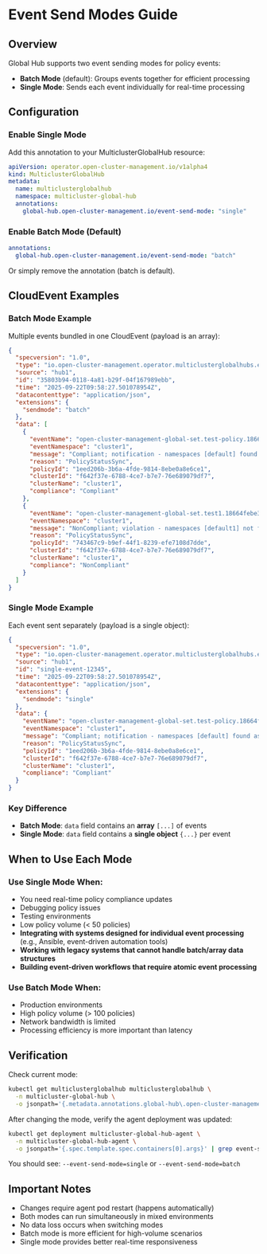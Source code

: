 # Event Send Modes Guide

## Overview

Global Hub supports two event sending modes for policy events:

- **Batch Mode** (default): Groups events together for efficient processing
- **Single Mode**: Sends each event individually for real-time processing

## Configuration

### Enable Single Mode

Add this annotation to your MulticlusterGlobalHub resource:

```yaml
apiVersion: operator.open-cluster-management.io/v1alpha4
kind: MulticlusterGlobalHub
metadata:
  name: multiclusterglobalhub
  namespace: multicluster-global-hub
  annotations:
    global-hub.open-cluster-management.io/event-send-mode: "single"
```

### Enable Batch Mode (Default)

```yaml
annotations:
  global-hub.open-cluster-management.io/event-send-mode: "batch"
```

Or simply remove the annotation (batch is default).

## CloudEvent Examples

### Batch Mode Example
Multiple events bundled in one CloudEvent (payload is an array):

```json
{
  "specversion": "1.0",
  "type": "io.open-cluster-management.operator.multiclusterglobalhubs.event.localreplicatedpolicy",
  "source": "hub1",
  "id": "35803b94-0118-4a81-b29f-04f167989ebb",
  "time": "2025-09-22T09:58:27.501078954Z",
  "datacontenttype": "application/json",
  "extensions": {
    "sendmode": "batch"
  },
  "data": [
    {
      "eventName": "open-cluster-management-global-set.test-policy.18664febe9bcb53c",
      "eventNamespace": "cluster1",
      "message": "Compliant; notification - namespaces [default] found as specified",
      "reason": "PolicyStatusSync",
      "policyId": "1eed206b-3b6a-4fde-9814-8ebe0a8e6ce1",
      "clusterId": "f642f37e-6788-4ce7-b7e7-76e689079df7",
      "clusterName": "cluster1",
      "compliance": "Compliant"
    },
    {
      "eventName": "open-cluster-management-global-set.test1.18664febe3baec3c",
      "eventNamespace": "cluster1",
      "message": "NonCompliant; violation - namespaces [default1] not found",
      "reason": "PolicyStatusSync",
      "policyId": "743467c9-b9ef-44f1-8239-efe7108d7dde",
      "clusterId": "f642f37e-6788-4ce7-b7e7-76e689079df7",
      "clusterName": "cluster1",
      "compliance": "NonCompliant"
    }
  ]
}
```

### Single Mode Example
Each event sent separately (payload is a single object):

```json
{
  "specversion": "1.0",
  "type": "io.open-cluster-management.operator.multiclusterglobalhubs.event.localreplicatedpolicy",
  "source": "hub1",
  "id": "single-event-12345",
  "time": "2025-09-22T09:58:27.501078954Z",
  "datacontenttype": "application/json",
  "extensions": {
    "sendmode": "single"
  },
  "data": {
    "eventName": "open-cluster-management-global-set.test-policy.18664febe9bcb53c",
    "eventNamespace": "cluster1",
    "message": "Compliant; notification - namespaces [default] found as specified",
    "reason": "PolicyStatusSync",
    "policyId": "1eed206b-3b6a-4fde-9814-8ebe0a8e6ce1",
    "clusterId": "f642f37e-6788-4ce7-b7e7-76e689079df7",
    "clusterName": "cluster1",
    "compliance": "Compliant"
  }
}
```

### Key Difference
- **Batch Mode**: `data` field contains an **array** `[...]` of events
- **Single Mode**: `data` field contains a **single object** `{...}` per event

## When to Use Each Mode

### Use Single Mode When:
- You need real-time policy compliance updates
- Debugging policy issues
- Testing environments
- Low policy volume (< 50 policies)
- **Integrating with systems designed for individual event processing** (e.g., Ansible, event-driven automation tools)
- **Working with legacy systems that cannot handle batch/array data structures**
- **Building event-driven workflows that require atomic event processing**

### Use Batch Mode When:
- Production environments
- High policy volume (> 100 policies)
- Network bandwidth is limited
- Processing efficiency is more important than latency

## Verification

Check current mode:
```bash
kubectl get multiclusterglobalhub multiclusterglobalhub \
  -n multicluster-global-hub \
  -o jsonpath='{.metadata.annotations.global-hub\.open-cluster-management\.io/event-send-mode}'
```

After changing the mode, verify the agent deployment was updated:

```bash
kubectl get deployment multicluster-global-hub-agent \
  -n multicluster-global-hub-agent \
  -o jsonpath='{.spec.template.spec.containers[0].args}' | grep event-send-mode
```

You should see: `--event-send-mode=single` or `--event-send-mode=batch`

## Important Notes

- Changes require agent pod restart (happens automatically)
- Both modes can run simultaneously in mixed environments
- No data loss occurs when switching modes
- Batch mode is more efficient for high-volume scenarios
- Single mode provides better real-time responsiveness